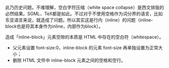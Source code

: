 



此乃历史问题。不难理解，空白字符压缩（white space collapse）是西文排版的必然结果。SGML、TeX都是如此。不过对于不使用空格作为词分界的语言，比如东亚语言来说，就造成了问题。所以其实这是行内（inline）的问题（inline-block也是将其本身作为inline，内部作为block）。

造成「inline-block」元素空隙的本质是 HTML 中存在的空白符（whitespace）。

- 父元素设置 font-size:0，inline-block 的元素 font-size 再单独设置为正常大小；
- 删除 HTML 文件中 inline-block 元素之间的空格和空行。
